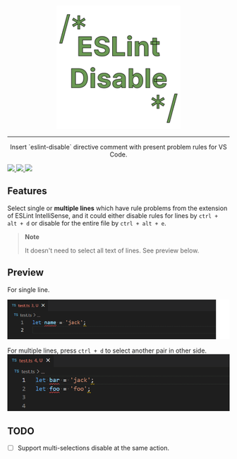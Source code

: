 <p align="center">
  <a href="https://github.com/lvjiaxuan/vscode-eslint-disable" target="_blank">
    <img src="./assets/logo-r.png" alt="vscode-eslint-disable" height="280" width="280" />
  </a>
</p>

<hr />

<p align="center">Insert `eslint-disable` directive comment with present problem rules for VS Code.</p>

[![](https://img.shields.io/visual-studio-marketplace/v/lvjiaxuan.vscode-eslint-disable?color=%232ba1f1&logo=visual-studio-code&logoColor=%232ba1f1)
](https://marketplace.visualstudio.com/items?itemName=lvjiaxuan.vscode-eslint-disable)
[![](https://img.shields.io/visual-studio-marketplace/azure-devops/installs/total/lvjiaxuan.vscode-eslint-disable?label=Installs)
](https://marketplace.visualstudio.com/items?itemName=lvjiaxuan.vscode-eslint-disable)
[![](https://img.shields.io/visual-studio-marketplace/azure-devops/installs/total/lvjiaxuan.eslint-disable?label=Deprecated%20Identifier%20Installs)
](https://marketplace.visualstudio.com/items?itemName=lvjiaxuan.eslint-disable)

## Features
Select single or **multiple lines** which have rule problems from the extension of ESLint IntelliSense, and it could either disable rules for lines by `ctrl + alt + d` or disable for the entire file by `ctrl + alt + e`.


> **Note**
> 
> It doesn't need to select all text of lines. See preview below.

## Preview

For single line.

![single](assets/1.gif)


For multiple lines, press `ctrl + d` to select another pair in other side.
![multiple](assets/2.gif)

## TODO

- [ ] Support multi-selections disable at the same action.

